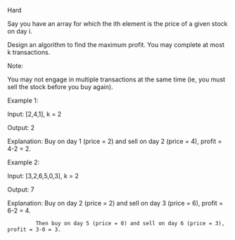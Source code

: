 Hard

Say you have an array for which the ith element is the price of a given stock on day i.

Design an algorithm to find the maximum profit. You may complete at most k transactions.

Note:

You may not engage in multiple transactions at the same time (ie, you must sell the stock before you buy again).

Example 1:

Input: [2,4,1], k = 2

Output: 2

Explanation: Buy on day 1 (price = 2) and sell on day 2 (price = 4), profit = 4-2 = 2.

Example 2:

Input: [3,2,6,5,0,3], k = 2

Output: 7

Explanation: Buy on day 2 (price = 2) and sell on day 3 (price = 6), profit = 6-2 = 4.

             Then buy on day 5 (price = 0) and sell on day 6 (price = 3), profit = 3-0 = 3.
